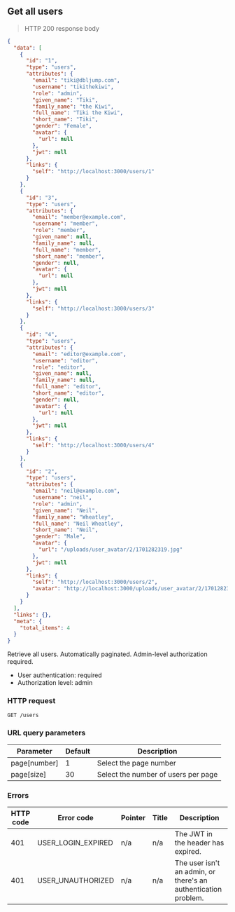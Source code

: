 ## Get all users

> HTTP 200 response body

```JSON
{
  "data": [
    {
      "id": "1",
      "type": "users",
      "attributes": {
        "email": "tiki@dbljump.com",
        "username": "tikithekiwi",
        "role": "admin",
        "given_name": "Tiki",
        "family_name": "the Kiwi",
        "full_name": "Tiki the Kiwi",
        "short_name": "Tiki",
        "gender": "Female",
        "avatar": {
          "url": null
        },
        "jwt": null
      },
      "links": {
        "self": "http://localhost:3000/users/1"
      }
    },
    {
      "id": "3",
      "type": "users",
      "attributes": {
        "email": "member@example.com",
        "username": "member",
        "role": "member",
        "given_name": null,
        "family_name": null,
        "full_name": "member",
        "short_name": "member",
        "gender": null,
        "avatar": {
          "url": null
        },
        "jwt": null
      },
      "links": {
        "self": "http://localhost:3000/users/3"
      }
    },
    {
      "id": "4",
      "type": "users",
      "attributes": {
        "email": "editor@example.com",
        "username": "editor",
        "role": "editor",
        "given_name": null,
        "family_name": null,
        "full_name": "editor",
        "short_name": "editor",
        "gender": null,
        "avatar": {
          "url": null
        },
        "jwt": null
      },
      "links": {
        "self": "http://localhost:3000/users/4"
      }
    },
    {
      "id": "2",
      "type": "users",
      "attributes": {
        "email": "neil@example.com",
        "username": "neil",
        "role": "admin",
        "given_name": "Neil",
        "family_name": "Wheatley",
        "full_name": "Neil Wheatley",
        "short_name": "Neil",
        "gender": "Male",
        "avatar": {
          "url": "/uploads/user_avatar/2/1701282319.jpg"
        },
        "jwt": null
      },
      "links": {
        "self": "http://localhost:3000/users/2",
        "avatar": "http://localhost:3000/uploads/user_avatar/2/1701282319.jpg"
      }
    }
  ],
  "links": {},
  "meta": {
    "total_items": 4
  }
}
```

Retrieve all users. Automatically paginated. Admin-level authorization required.

* User authentication: required
* Authorization level: admin

### HTTP request

`GET /users`

### URL query parameters

Parameter | Default | Description
--------- | ------- | -----------
page[number] | 1 | Select the page number
page[size] | 30 | Select the number of users per page

### Errors

HTTP code | Error code | Pointer | Title | Description
--------- | ---------- | ------- | ----- | -----------
401 | USER_LOGIN_EXPIRED | n/a | n/a | The JWT in the header has expired.
401 | USER_UNAUTHORIZED | n/a | n/a | The user isn't an admin, or there's an authentication problem.
